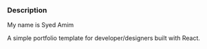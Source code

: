 ### Description

My name is Syed Amim

A simple portfolio template for developer/designers built with React.


